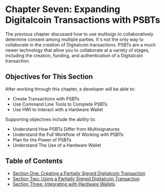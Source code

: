 # Chapter Seven: Expanding Digitalcoin Transactions with PSBTs

The previous chapter discussed how to use multisigs to collaboratively determine consent among multiple parties. It's not the only way to collaborate in the creation of Digitalcoin transactions. PSBTs are a much newer technology that allow you to collaborate at a variety of stages, including the creation, funding, and authentication of a Digitalcoin transaction. 

## Objectives for This Section

After working through this chapter, a developer will be able to:

   * Create Transactions with PSBTs
   * Use Command Line Tools to Complete PSBTs
   * Use HWI to Interact with a Hardware Wallet
   
Supporting objectives include the ability to:

   * Understand How PSBTs Differ from Multisignatures
   * Understand the Full Workflow of Working with PSBTs
   * Plan for the Power of PSBTs
   * Understand The Use of a Hardware Wallet
   
## Table of Contents

   * [Section One: Creating a Partially Signed Digitalcoin Transaction](07_1_Creating_a_Partially_Signed_Digitalcoin_Transaction.md)
   * [Section Two: Using a Partially Signed Digitalcoin Transaction](07_2_Using_a_Partially_Signed_Digitalcoin_Transaction.md)
   * [Section Three: Integrating with Hardware Wallets](07_3_Integrating_with_Hardware_Wallets.md)
   
